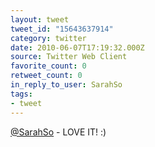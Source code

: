 ```yaml
---
layout: tweet
tweet_id: "15643637914"
category: twitter
date: 2010-06-07T17:19:32.000Z
source: Twitter Web Client
favorite_count: 0
retweet_count: 0
in_reply_to_user: SarahSo
tags:
- tweet
---
```


[@SarahSo](https://twitter.com/@SarahSo) - LOVE IT!  :)
